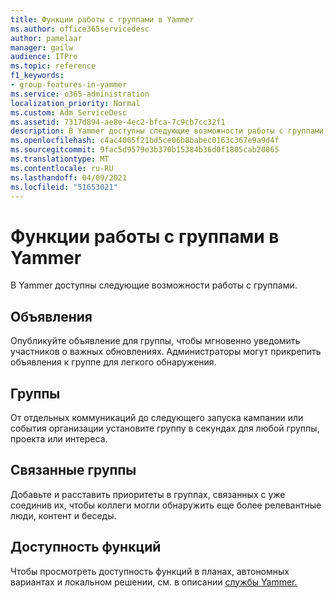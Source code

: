 ```yaml
---
title: Функции работы с группами в Yammer
ms.author: office365servicedesc
author: pamelaar
manager: gailw
audience: ITPro
ms.topic: reference
f1_keywords:
- group-features-in-yammer
ms.service: o365-administration
localization_priority: Normal
ms.custom: Adm_ServiceDesc
ms.assetid: 7317d894-ae8e-4ec2-bfca-7c9cb7cc32f1
description: В Yammer доступны следующие возможности работы с группами.
ms.openlocfilehash: c4ac4005f21bd5ce06b8babec0163c367e9a9d4f
ms.sourcegitcommit: 9fac5d9579e3b370b15384b36d0f1805cab20065
ms.translationtype: MT
ms.contentlocale: ru-RU
ms.lasthandoff: 04/09/2021
ms.locfileid: "51653021"
---
```

# <a name="group-features-in-yammer"></a>Функции работы с группами в Yammer

В Yammer доступны следующие возможности работы с группами.
  
## <a name="announcements"></a>Объявления

Опубликуйте объявление для группы, чтобы мгновенно уведомить участников о важных обновлениях. Администраторы могут прикрепить объявления к группе для легкого обнаружения.
  
## <a name="groups"></a>Группы

От отдельных коммуникаций до следующего запуска кампании или события организации установите группу в секундах для любой группы, проекта или интереса.
  
## <a name="related-groups"></a>Связанные группы

Добавьте и расставить приоритеты в группах, связанных с уже соединив их, чтобы коллеги могли обнаружить еще более релевантные люди, контент и беседы.
  
## <a name="feature-availability"></a>Доступность функций

Чтобы просмотреть доступность функций в планах, автономных вариантах и локальном решении, см. в описании [службы Yammer.](yammer-service-description.md)
  